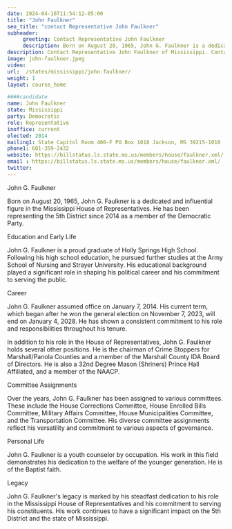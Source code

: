 ```yaml
---
date: 2024-04-16T11:54:12-05:00
title: "John Faulkner"
seo_title: "contact Representative John Faulkner"
subheader:
     greeting: Contact Representative John Faulkner
     description: Born on August 20, 1965, John G. Faulkner is a dedicated and influential figure in the Mississippi House of Representatives. He has been representing the 5th District since 2014 as a member of the Democratic Party.
description: Contact Representative John Faulkner of Mississippi. Contact information for John Faulkner includes email address, phone number, and mailing address.
image: john-faulkner.jpeg
video:
url:  /states/mississippi/john-faulkner/
weight: 1
layout: course_home

####candidate
name: John Faulkner
state: Mississippi
party: Democratic
role: Representative
inoffice: current
elected: 2014
mailing1: State Capitol Room 400-F PO Box 1018 Jackson, MS 39215-1018
phone1: 601-359-2432
website: https://billstatus.ls.state.ms.us/members/house/faulkner.xml/
email : https://billstatus.ls.state.ms.us/members/house/faulkner.xml/
twitter:
---
```


John G. Faulkner

Born on August 20, 1965, John G. Faulkner is a dedicated and influential figure in the Mississippi House of Representatives. He has been representing the 5th District since 2014 as a member of the Democratic Party.

Education and Early Life

John G. Faulkner is a proud graduate of Holly Springs High School. Following his high school education, he pursued further studies at the Army School of Nursing and Strayer University. His educational background played a significant role in shaping his political career and his commitment to serving the public.

Career

John G. Faulkner assumed office on January 7, 2014. His current term, which began after he won the general election on November 7, 2023, will end on January 4, 2028. He has shown a consistent commitment to his role and responsibilities throughout his tenure.

In addition to his role in the House of Representatives, John G. Faulkner holds several other positions. He is the chairman of Crime Stoppers for Marshall/Panola Counties and a member of the Marshall County IDA Board of Directors. He is also a 32nd Degree Mason (Shriners) Prince Hall Affiliated, and a member of the NAACP.

Committee Assignments

Over the years, John G. Faulkner has been assigned to various committees. These include the House Corrections Committee, House Enrolled Bills Committee, Military Affairs Committee, House Municipalities Committee, and the Transportation Committee. His diverse committee assignments reflect his versatility and commitment to various aspects of governance.

Personal Life

John G. Faulkner is a youth counselor by occupation. His work in this field demonstrates his dedication to the welfare of the younger generation. He is of the Baptist faith.

Legacy

John G. Faulkner's legacy is marked by his steadfast dedication to his role in the Mississippi House of Representatives and his commitment to serving his constituents. His work continues to have a significant impact on the 5th District and the state of Mississippi.
